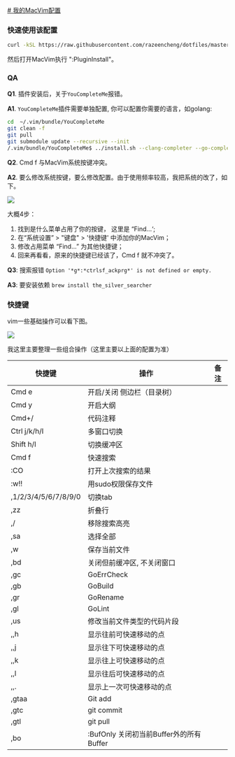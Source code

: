 [# 我的MacVim配置](https://razeencheng.com/post/my-macvim-vimrc.html)

### 快速使用该配置

```bash
curl -kSL https://raw.githubusercontent.com/razeencheng/dotfiles/master/macvim/install.sh | sh
```

然后打开MacVim执行 ":PluginInstall"。


### QA

**Q1**. 插件安装后，关于`YouCompleteMe`报错。

**A1**. `YouCompleteMe`插件需要单独配置, 你可以配置你需要的语言，如golang:

```bash
cd  ~/.vim/bundle/YouCompleteMe
git clean -f
git pull
git submodule update --recursive --init
/.vim/bundle/YouCompleteMe$ ../install.sh --clang-completer --go-completer
```



**Q2**. Cmd f 与MacVim系统按键冲突。

**A2**. 要么修改系统按键，要么修改配置。由于使用频率较高，我把系统的改了，如下。

![](http://st.razeen.cn/image/blog/modify_sys_keyboard.jpg)

大概4步：

1. 找到是什么菜单占用了你的按键， 这里是 “Find...‘;
2. 在“系统设置” > "键盘" > '快捷键' 中添加你的MacVim；
3. 修改占用菜单 “Find...”  为其他快捷键；
4. 回来再看看，原来的快捷键已经该了，Cmd f 就不冲突了。



**Q3**: 搜索报错 `Option '*g*:*ctrlsf_ackprg*' is not defined or empty.`

**A3**: 要安装依赖 `brew install the_silver_searcher`


### 快捷键

vim一些基础操作可以看下图。

![](http://st.razeen.cn/image/blog/vim-keyboard.jpg)



我这里主要整理一些组合操作（这里主要以上面的配置为准）

| 快捷键               | 操作                       | 备注 |
| -------------------- | -------------------------- | ---- |
| Cmd e                | 开启/关闭 侧边栏（目录树） |      |
| Cmd y                | 开启大纲                   |      |
| Cmd+/                | 代码注释                   |      |
| Ctrl  j/k/h/l        | 多窗口切换                 |      |
| Shift   h/l          | 切换缓冲区                 |      |
| Cmd f                | 快速搜索                   |      |
| :CO                  | 打开上次搜索的结果         |      |
| :w!!                 | 用sudo权限保存文件         |      |
| ,1/2/3/4/5/6/7/8/9/0 | 切换tab                    |      |
| ,zz                  | 折叠行                     |      |
| ,/                   | 移除搜索高亮               |      |
| ,sa                  | 选择全部                   |      |
| ,w                   | 保存当前文件               |      |
| ,bd                  | 关闭但前缓冲区, 不关闭窗口 |      |
| ,gc                 | GoErrCheck                 |      |
| ,gb                 | GoBuild                    |      |
| ,gr                 | GoRename                   |      |
| ,gl                 | GoLint                     |      |
| ,us                  | 修改当前文件类型的代码片段 |      |
| ,,h                  | 显示往前可快速移动的点     |      |
| ,,j                  | 显示往下可快速移动的点     |      |
| ,,k                  | 显示往上可快速移动的点     |      |
| ,,l                  | 显示往后可快速移动的点     |      |
| ,,.                  | 显示上一次可快速移动的点   |      |
| ,gtaa                 | Git add                    |      |
| ,gtc                  | git commit                 |      |
| ,gtl                  | git pull                   |      |
| ,bo                  | :BufOnly 关闭初当前Buffer外的所有Buffer |      |